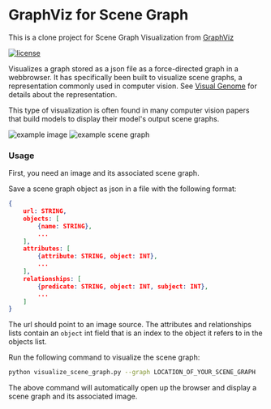 # GraphViz for Scene Graph

This is a clone project for Scene Graph Visualization from [GraphViz](https://github.com/ranjaykrishna/GraphViz/)

[![license](https://img.shields.io/github/license/mashape/apistatus.svg?maxAge=2592000)](https://github.com/ranjaykrishna/GraphViz/blob/master/LICENSE)

Visualizes a graph stored as a json file as a force-directed graph in a webbrowser. It has specifically been built to visualize scene graphs, a representation commonly used in computer vision. See [Visual Genome](https://visualgenome.org) for details about the representation.

This type of visualization is often found in many computer vision papers that build models to display their model's output scene graphs.

![example image](https://cs.stanford.edu/people/rak248/VG_100K_2/1.jpg) ![example scene graph](https://github.com/ranjaykrishna/GraphViz/blob/master/example_scene_graph.png)

### Usage

First, you need an image and its associated scene graph.

Save a scene graph object as json in a file with the following format:

```json
{
    url: STRING,
    objects: [
        {name: STRING},
        ...
    ],
    attributes: [
        {attribute: STRING, object: INT},
        ...
    ],
    relationships: [
        {predicate: STRING, object: INT, subject: INT},
        ...
    ]
}
```

The url should point to an image source. The attributes and relationships lists contain an `object` int field that is an index to the object it refers to in the objects list.

Run the following command to visualize the scene graph:

```bash
python visualize_scene_graph.py --graph LOCATION_OF_YOUR_SCENE_GRAPH
```

The above command will automatically open up the browser and display a scene graph and its associated image.